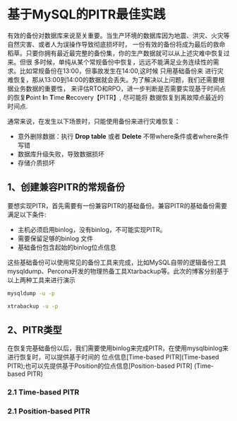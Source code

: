 # 基于MySQL的PITR最佳实践

有效的备份对数据库来说至关重要。当生产环境的数据库因为地震、洪灾、火灾等自然灾害、或者人为误操作导致彻底损坏时，
一份有效的备份将成为最后的救命稻草。只要你拥有最近最完整的备份集，你的生产数据就可以从上述灾难中恢复过来。但很
多时候，单纯从某个常规备份中恢复，远远不能满足业务连续性的需求。比如常规备份在13:00，但事故发生在14:00,这时候
只用基础备份来 进行灾难恢复，那从13:00到14:00的数据就会丢失。为了解决以上问题，我们还需要根据业务数据的重要性，
来评估RTO和RPO，进一步判断是否需要实现基于时间点的恢复**P**oint **I**n **T**ime **R**ecovery【PITR】,
尽可能将 数据恢复到离故障点最近的时间点.

通常来说，在发生以下场景时，只能使用备份来进行灾难恢复：
- 意外删除数据：执行 **Drop table** 或者 **Delete** 不带where条件或者where条件写错
- 数据库升级失败，导致数据损坏
- 存储介质损坏

## 1、创建兼容PITR的常规备份
要想实现PITR，首先需要有一份兼容PITR的基础备份。兼容PITR的基础备份需要满足以下条件:

- 主机必须启用binlog，没有binlog，不可能实现PITR。 
- 需要保留足够的binlog 文件
- 基础备份包含起始的binlog位点信息

这些基础备份可以使用常见的备份工具来完成，比如MySQL自带的逻辑备份工具
mysqldump、Percona开发的物理热备工具Xtarbackup等。此次的博客分别基于以上两种工具来进行演示
```bash
mysqldump -u -p 
```

```bash
xtrabackup -u -p 
```
## 2、PITR类型
在恢复完基础备份以后，我们需要使用binlog来完成PITR，在使用mysqlbinlog来进行恢复时，可以提供基于时间的
位点信息[Time-based PITR](Time-based PITR);也可以先提供基于Position的位点信息[Position-based PITR]
(Time-based PITR)
### 2.1 Time-based PITR

### 2.1 Position-based PITR

